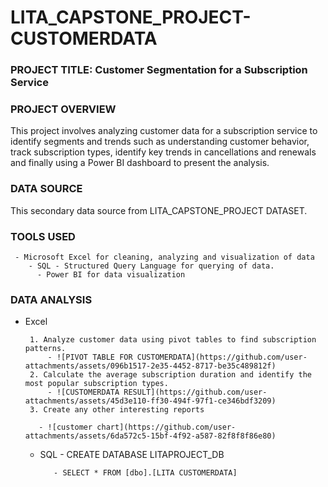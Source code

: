 # LITA_CAPSTONE_PROJECT-CUSTOMERDATA

### PROJECT TITLE: Customer Segmentation for a Subscription Service

### PROJECT OVERVIEW
This project involves analyzing customer data for a subscription service to identify segments and trends such as understanding customer behavior, track subscription types, 
identify key trends in cancellations and renewals and finally using a Power BI dashboard to present the analysis.

### DATA SOURCE
This secondary data source from LITA_CAPSTONE_PROJECT DATASET.

### TOOLS USED
     - Microsoft Excel for cleaning, analyzing and visualization of data
        - SQL - Structured Query Language for querying of data.
          - Power BI for data visualization
          
### DATA ANALYSIS
- Excel
  
       1. Analyze customer data using pivot tables to find subscription patterns.
           - ![PIVOT TABLE FOR CUSTOMERDATA](https://github.com/user-attachments/assets/096b1517-2e35-4452-8717-be35c489812f)
       2. Calculate the average subscription duration and identify the most popular subscription types.
           - ![CUSTOMERDATA RESULT](https://github.com/user-attachments/assets/45d3e110-ff30-494f-97f1-ce346bdf3209)
       3. Create any other interesting reports

         - ![customer chart](https://github.com/user-attachments/assets/6da572c5-15bf-4f92-a587-82f8f8f86e80)

  - SQL
           - CREATE DATABASE LITAPROJECT_DB

           - SELECT * FROM [dbo].[LITA CUSTOMERDATA]



